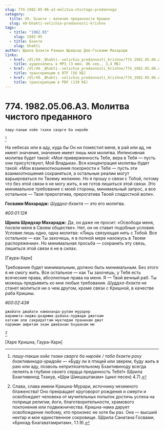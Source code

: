 ```yaml
---
slug: 774-1982-05-06-a3-molitva-chistogo-predannogo
category:
  title: 49. Бхакти — величие преданности Кришне
  slug: 49-bhakti-velichie-predannosti-krishne
tags:
  - title: "1982.05"
    slug: 1982-05
  - title: Бхакти
    slug: bhakti
author: Шрила Бхакти Ракшак Шридхар Дев-Госвами Махарадж
links:
  - href: /dl/49._Bhakti--velichie_predannosti_Krishne/774_1982.05.06.A3_SridharMj_Molitva_chistogo_predannogo.mp3
    title: аудиозапись в MP3 (3 мин. 06 сек., 3,4 МБ)
  - href: /dl/49._Bhakti--velichie_predannosti_Krishne/774_1982.05.06.A3_SridharMj_Molitva_chistogo_predannogo.rtf
    title: транскрипцию в RTF (56 КБ)
  - href: /dl/49._Bhakti--velichie_predannosti_Krishne/774_1982.05.06.A3_SridharMj_Molitva_chistogo_predannogo.pdf
    title: транскрипцию в PDF (139 КБ)
---
```


# 774. 1982.05.06.A3. Молитва чистого преданного

    пашу-пакши хойе тхаки сварге ба ниройе
[^_ftn1]

На небесах или в аду, куда бы Он ни поместил меня, в рай или ад, не имеет значения, значение имеет лишь моя молитва. Интенсивная молитва будет такой: «Моя приверженность Тебе, вера в Тебя — пусть они присутствуют, Мой Владыка». Вся концентрация молитвы будет такой: «Мои взаимоотношения покорности к Тебе — пусть эти взаимоотношения сохраняться, а остальные реалии могут варьироваться по Твоему желанию. Но я прошу о связи с Тобой, потому что без этой связи я не могу жить, я не готов лишиться этой связи. Это минимальное требование с моей стороны, минимальный запрос, а все остальное — Твоя прерогатива, прерогатива Твоей сладостной воли».

**Госвами Махарадж:** *Шуддха-бхакта* — это его молитва.

*#00:01:12#*

**Шрила Шридхар Махарадж:** Да, он даже не просит: «Освободи меня, посели меня в Своем обществе». Нет, он не ставит подобные условия. Условие лишь одно, одна молитва: «Лишь связующая нить с Тобой. Все остальное — как Ты захочешь, я в полной мере нахожусь в Твоем распоряжении». Но минимальная просьба — сохранить эту связь, лишиться этой связи я не в силах.

[Гаура-Хари]

Требование будет минимальным, должно быть минимальным. Без этого я не смогу жить. Все остальное — как Ты захочешь, у Тебя есть всяческие права, абсолютные права на меня. Я — Твой вечный раб. Ты можешь предъявить ко мне любые требования. *Шуддха-бхакта* не станет молиться ни о чем другом, кроме связи с Кришной, в качестве раба Кришны.

*#00:02:43#*

    джайати джайати намананда-рупам мурарер
    вирамита-ниджа-дхармма-дхйана-пуджади джатнам
    катхам апи сакридаттам муктидам пранинам джат
    парамам амритам экам дживанам бхушанам ме
[^_ftn2]

[Харе Кришна, Гаура-Хари]



[^_ftn1]: *пашу-пакши хойе тхаки сварге ба ниройе / таба бхакти раху бхактивинода-хридойе* — «Буду ли я птицей или зверем, буду жить в раю или аду, позволь непритязательному Бхактивиноду всегда лелеять в глубине своего сердца преданность Тебе!» (Шрила Бхактивинод Тхакур, «Шри Шикшаштакам» (цикл песен) 4.7).

[^_ftn2]: Слава, слава имени Кришна-Мурари, источнику неземного блаженства! Оно прекращает круговорот рождения и смерти и освобождает человека от мучительных попыток достичь успеха на поприще религии, йоги, благотворительности, храмового поклонения или подвижничества. Кришна-нама дарует освобождение любому, кто произнес ее хотя бы раз. Она — высший нектар и мое единственное сокровище. (Шрила Санатана Госвами, «Брихад-Бхагаватамритам», 1.1.9).

